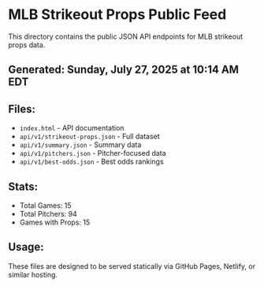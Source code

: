 # MLB Strikeout Props Public Feed

This directory contains the public JSON API endpoints for MLB strikeout props data.

## Generated: Sunday, July 27, 2025 at 10:14 AM EDT

## Files:
- `index.html` - API documentation
- `api/v1/strikeout-props.json` - Full dataset
- `api/v1/summary.json` - Summary data
- `api/v1/pitchers.json` - Pitcher-focused data  
- `api/v1/best-odds.json` - Best odds rankings

## Stats:
- Total Games: 15
- Total Pitchers: 94
- Games with Props: 15

## Usage:
These files are designed to be served statically via GitHub Pages, Netlify, or similar hosting.
